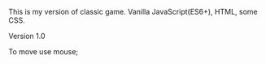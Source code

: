 This is my version of classic game. 
Vanilla JavaScript(ES6+), HTML, some CSS.

Version 1.0

To move use mouse; 
